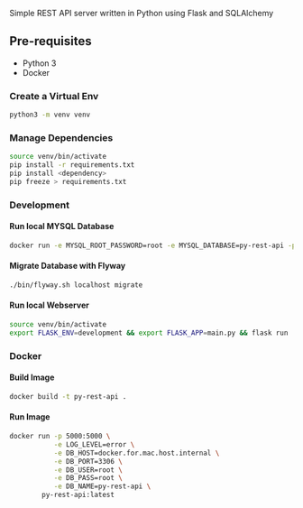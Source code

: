 
Simple REST API server written in Python using Flask and SQLAlchemy

## Pre-requisites

- Python 3
- Docker

### Create a Virtual Env

```bash
python3 -m venv venv
```

### Manage Dependencies

```bash
source venv/bin/activate
pip install -r requirements.txt
pip install <dependency>
pip freeze > requirements.txt
```

### Development

#### Run local MYSQL Database

```bash
docker run -e MYSQL_ROOT_PASSWORD=root -e MYSQL_DATABASE=py-rest-api -p 3306:3306 mysql:5.7
```

#### Migrate Database with Flyway

```bash
./bin/flyway.sh localhost migrate
```

#### Run local Webserver

```bash
source venv/bin/activate
export FLASK_ENV=development && export FLASK_APP=main.py && flask run
```

### Docker

#### Build Image

```bash
docker build -t py-rest-api .
```

#### Run Image

```bash
docker run -p 5000:5000 \
           -e LOG_LEVEL=error \
           -e DB_HOST=docker.for.mac.host.internal \
           -e DB_PORT=3306 \
           -e DB_USER=root \
           -e DB_PASS=root \
           -e DB_NAME=py-rest-api \
        py-rest-api:latest
```

